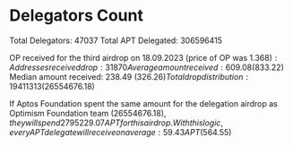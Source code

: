 # Delegators Count

Total Delegators: 47037
Total APT Delegated: 306596415

OP received for the third airdrop on 18.09.2023 (price of OP was $1.368):
Addresses received drop: 31870
Average amount received: 609.08 ($833.22)
Median amount received: 238.49 ($326.26)
Total drop distribution: 19411313 ($26554676.18)

If Aptos Foundation spent the same amount for the delegation airdrop as Optimism Foundation team ($26554676.18), they will spend 2795229.07 APT for this airdrop.
With this logic, every APT delegate will receive on average: 59.43 APT ($564.55)
